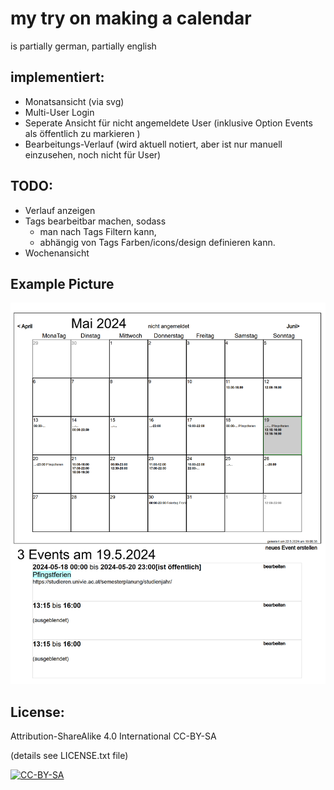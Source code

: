 # my try on making a calendar

is partially german, partially english

## implementiert: 
- Monatsansicht (via svg)
- Multi-User Login
- Seperate Ansicht für nicht angemeldete User (inklusive Option Events als öffentlich zu markieren )
- Bearbeitungs-Verlauf (wird aktuell notiert, aber ist nur manuell einzusehen, noch nicht für User)

## TODO: 
- Verlauf anzeigen
- Tags bearbeitbar machen, sodass 
	+ man nach Tags Filtern kann, 
	+ abhängig von Tags Farben/icons/design definieren kann.
- Wochenansicht

## Example Picture
![Screenshot vom Kalender ohne angemeldet zu sein](/assetsForGit/exampleViewForNotLoggedInUsers.png)


## License: 
Attribution-ShareAlike 4.0 International CC-BY-SA 

(details see LICENSE.txt file)

[![CC-BY-SA](https://i.creativecommons.org/l/by-sa/4.0/88x31.png)](#license)


